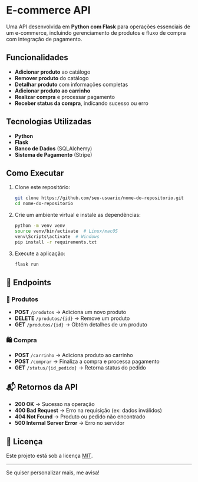 # E-commerce API  

Uma API desenvolvida em **Python com Flask** para operações essenciais de um e-commerce, incluindo gerenciamento de produtos e fluxo de compra com integração de pagamento.  

## Funcionalidades  

- **Adicionar produto** ao catálogo  
- **Remover produto** do catálogo  
- **Detalhar produto** com informações completas  
- **Adicionar produto ao carrinho**  
- **Realizar compra** e processar pagamento  
- **Receber status da compra**, indicando sucesso ou erro  

## Tecnologias Utilizadas  

- **Python**  
- **Flask**  
- **Banco de Dados** (SQLAlchemy)  
- **Sistema de Pagamento** (Stripe) 

## Como Executar  

1. Clone este repositório:  
   ```sh
   git clone https://github.com/seu-usuario/nome-do-repositorio.git
   cd nome-do-repositorio
   ```  
2. Crie um ambiente virtual e instale as dependências:  
   ```sh
   python -m venv venv  
   source venv/bin/activate  # Linux/macOS
   venv\Scripts\activate  # Windows
   pip install -r requirements.txt  
   ```  
3. Execute a aplicação:  
   ```sh
   flask run
   ```  

## 🔗 Endpoints  

### 📌 Produtos  

- **POST** `/produtos` → Adiciona um novo produto  
- **DELETE** `/produtos/{id}` → Remove um produto  
- **GET** `/produtos/{id}` → Obtém detalhes de um produto  

### 🛍️ Compra  

- **POST** `/carrinho` → Adiciona produto ao carrinho  
- **POST** `/comprar` → Finaliza a compra e processa pagamento  
- **GET** `/status/{id_pedido}` → Retorna status do pedido  

## 📬 Retornos da API  

- **200 OK** → Sucesso na operação  
- **400 Bad Request** → Erro na requisição (ex: dados inválidos)  
- **404 Not Found** → Produto ou pedido não encontrado  
- **500 Internal Server Error** → Erro no servidor  

## 📜 Licença  

Este projeto está sob a licença [MIT](LICENSE).  

---

Se quiser personalizar mais, me avisa!
